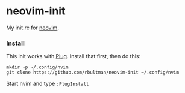 # neovim-init
My init.rc for [neovim](https://neovim.io/).

### Install

This init works with [Plug](https://github.com/junegunn/vim-plug).  Install that first, then do this:
```
mkdir -p ~/.config/nvim
git clone https://github.com/rbultman/neovim-init ~/.config/nvim
```

Start nvim and type `:PlugInstall`

